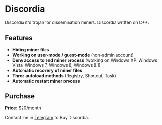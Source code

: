 # Discordia
Discordia it's trojan for dissemination miners. Discordia written on C++.

## Features
* **Hiding miner files**
* **Working on user-mode / guest-mode** (non-admin account)
* **Deny access to end miner process** (working on Windows XP, Windows Vista, Windows 7, Windows 8, Windows 8.1)
* **Automatic recovery of miner files**
* **Three autoload methods** (Registry, Shortcut, Task)
* **Automatic restart miner process**

## Purchase
**Price:** $20/month

Contact me in [Telegram](http://t.me/foxovsky) to Buy Discordia.
